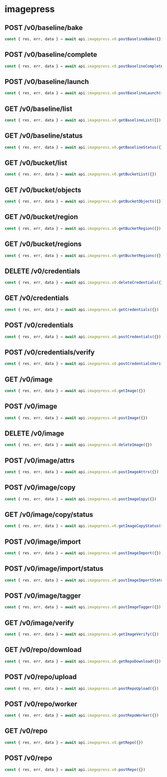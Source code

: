# imagepress

## POST /v0/baseline/bake

```js
const { res, err, data } = await api.imagepress.v0.postBaselineBake({})
```

## POST /v0/baseline/complete

```js
const { res, err, data } = await api.imagepress.v0.postBaselineComplete({})
```

## POST /v0/baseline/launch

```js
const { res, err, data } = await api.imagepress.v0.postBaselineLaunch({})
```

## GET /v0/baseline/list

```js
const { res, err, data } = await api.imagepress.v0.getBaselineList({})
```

## GET /v0/baseline/status

```js
const { res, err, data } = await api.imagepress.v0.getBaselineStatus({})
```

## GET /v0/bucket/list

```js
const { res, err, data } = await api.imagepress.v0.getBucketList({})
```

## GET /v0/bucket/objects

```js
const { res, err, data } = await api.imagepress.v0.getBucketObjects({})
```

## GET /v0/bucket/region

```js
const { res, err, data } = await api.imagepress.v0.getBucketRegion({})
```

## GET /v0/bucket/regions

```js
const { res, err, data } = await api.imagepress.v0.getBucketRegions({})
```

## DELETE /v0/credentials

```js
const { res, err, data } = await api.imagepress.v0.deleteCredentials({})
```

## GET /v0/credentials

```js
const { res, err, data } = await api.imagepress.v0.getCredentials({})
```

## POST /v0/credentials

```js
const { res, err, data } = await api.imagepress.v0.postCredentials({})
```

## POST /v0/credentials/verify

```js
const { res, err, data } = await api.imagepress.v0.postCredentialsVerify({})
```

## GET /v0/image

```js
const { res, err, data } = await api.imagepress.v0.getImage({})
```

## POST /v0/image

```js
const { res, err, data } = await api.imagepress.v0.postImage({})
```

## DELETE /v0/image

```js
const { res, err, data } = await api.imagepress.v0.deleteImage({})
```

## POST /v0/image/attrs

```js
const { res, err, data } = await api.imagepress.v0.postImageAttrs({})
```

## POST /v0/image/copy

```js
const { res, err, data } = await api.imagepress.v0.postImageCopy({})
```

## GET /v0/image/copy/status

```js
const { res, err, data } = await api.imagepress.v0.getImageCopyStatus({})
```

## POST /v0/image/import

```js
const { res, err, data } = await api.imagepress.v0.postImageImport({})
```

## POST /v0/image/import/status

```js
const { res, err, data } = await api.imagepress.v0.postImageImportStatus({})
```

## POST /v0/image/tagger

```js
const { res, err, data } = await api.imagepress.v0.postImageTagger({})
```

## GET /v0/image/verify

```js
const { res, err, data } = await api.imagepress.v0.getImageVerify({})
```

## GET /v0/repo/download

```js
const { res, err, data } = await api.imagepress.v0.getRepoDownload({})
```

## POST /v0/repo/upload

```js
const { res, err, data } = await api.imagepress.v0.postRepoUpload({})
```

## POST /v0/repo/worker

```js
const { res, err, data } = await api.imagepress.v0.postRepoWorker({})
```

## GET /v0/repo

```js
const { res, err, data } = await api.imagepress.v0.getRepo({})
```

## POST /v0/repo

```js
const { res, err, data } = await api.imagepress.v0.postRepo({})
```
